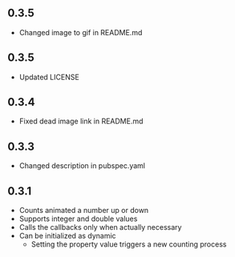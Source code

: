 ## 0.3.5

* Changed image to gif in README.md

## 0.3.5

* Updated LICENSE

## 0.3.4

* Fixed dead image link in README.md

## 0.3.3

* Changed description in pubspec.yaml

## 0.3.1

* Counts animated a number up or down
* Supports integer and double values
* Calls the callbacks only when actually necessary
* Can be initialized as dynamic
  * Setting the property value triggers a new counting process
